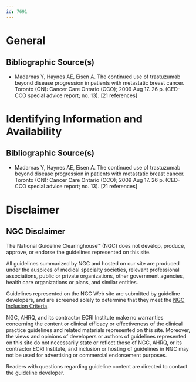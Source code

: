 ```yaml
---
id: 7691
---
```


# General

## Bibliographic Source(s)

- Madarnas Y, Haynes AE, Eisen A. The continued use of trastuzumab beyond disease progression in patients with metastatic breast cancer. Toronto (ON): Cancer Care Ontario (CCO); 2009 Aug 17. 26 p. (CED-CCO special advice report; no. 13). [21 references]

# Identifying Information and Availability

## Bibliographic Source(s)

- Madarnas Y, Haynes AE, Eisen A. The continued use of trastuzumab beyond disease progression in patients with metastatic breast cancer. Toronto (ON): Cancer Care Ontario (CCO); 2009 Aug 17. 26 p. (CED-CCO special advice report; no. 13). [21 references]

# Disclaimer

## NGC Disclaimer

The National Guideline Clearinghouse™ (NGC) does not develop, produce, approve, or endorse the guidelines represented on this site.

All guidelines summarized by NGC and hosted on our site are produced under the auspices of medical specialty societies, relevant professional associations, public or private organizations, other government agencies, health care organizations or plans, and similar entities.

Guidelines represented on the NGC Web site are submitted by guideline developers, and are screened solely to determine that they meet the [NGC Inclusion Criteria](/help-and-about/summaries/inclusion-criteria).

NGC, AHRQ, and its contractor ECRI Institute make no warranties concerning the content or clinical efficacy or effectiveness of the clinical practice guidelines and related materials represented on this site. Moreover, the views and opinions of developers or authors of guidelines represented on this site do not necessarily state or reflect those of NGC, AHRQ, or its contractor ECRI Institute, and inclusion or hosting of guidelines in NGC may not be used for advertising or commercial endorsement purposes.

Readers with questions regarding guideline content are directed to contact the guideline developer.


